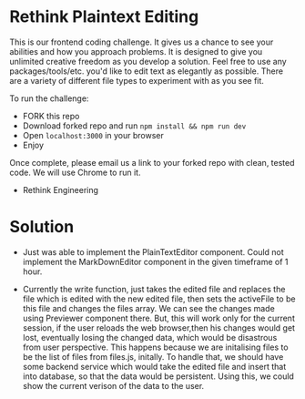# Rethink Plaintext Editing

This is our frontend coding challenge. It gives us a chance to see your abilities and how you approach problems. It is designed to give you unlimited creative freedom as you develop a solution. Feel free to use any packages/tools/etc. you'd like to edit text as elegantly as possible. There are a variety of different file types to experiment with as you see fit.

To run the challenge:

- FORK this repo
- Download forked repo and run `npm install && npm run dev`
- Open `localhost:3000` in your browser
- Enjoy

Once complete, please email us a link to your forked repo with clean, tested code. We will use Chrome to run it.

- Rethink Engineering

# Solution

- Just was able to implement the PlainTextEditor component. Could not implement the MarkDownEditor component in the given timeframe of 1 hour. 
 
- Currently the write function, just takes the edited file and replaces the file which is edited with the new edited file, then sets the activeFile to be this file and changes the files array. We can see the changes made using Previewer component there. But, this will work only for the current session, if the user reloads the web browser,then his changes would get lost, eventually losing the changed data, which would be disastrous from user perspective. This happens because we are initalising files to be the list of files from files.js, initally. 
To handle that, we should have some backend service which would take the edited file and insert that into database, so that the data would be persistent. Using this, we could show the current verison of the data to the user. 
  